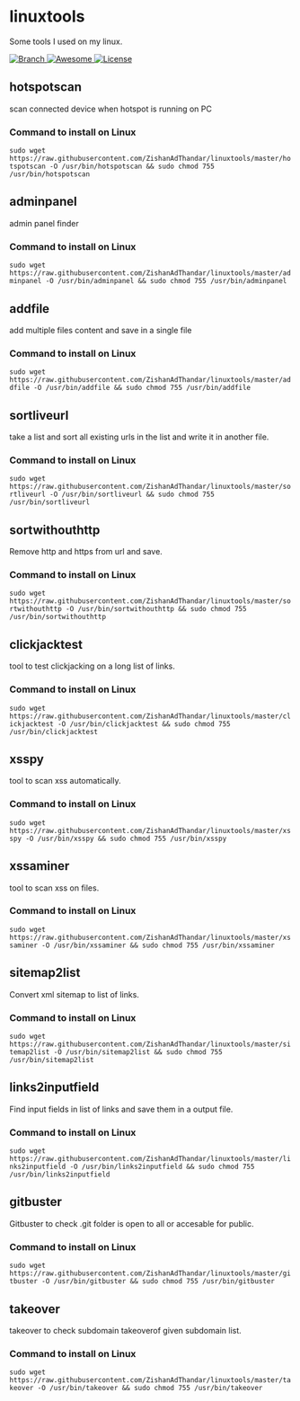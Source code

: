 # linuxtools

Some tools I used on my linux.

<p align="left">
  <a href="https://github.com/ZishanAdThandar/linuxtools/tree/master">
    <img src="https://img.shields.io/badge/Branch-master-green.svg?longCache=true"
        alt="Branch">
  </a>
  <a href="https://awesome.re">
    <img src="https://awesome.re/badge.svg"
        alt="Awesome">
  </a>
  <a href="http://www.gnu.org/licenses/">
    <img src="https://img.shields.io/badge/License-GNU-blue.svg?longCache=true"
        alt="License">
  </a>
</p>


<h2>hotspotscan</h2> 
<p>scan connected device when hotspot is running on PC </p>
<h3>Command to install on Linux</h3>
<code>sudo wget https://raw.githubusercontent.com/ZishanAdThandar/linuxtools/master/hotspotscan -O /usr/bin/hotspotscan && sudo chmod 755 /usr/bin/hotspotscan </code>

<h2>adminpanel</h2> 
<p>admin panel finder</p>
<h3>Command to install on Linux</h3>
<code>sudo wget https://raw.githubusercontent.com/ZishanAdThandar/linuxtools/master/adminpanel -O /usr/bin/adminpanel && sudo chmod 755 /usr/bin/adminpanel</code>

<h2>addfile</h2> 
<p>add multiple files content and save in a single file</p>
<h3>Command to install on Linux</h3>
<code>sudo wget https://raw.githubusercontent.com/ZishanAdThandar/linuxtools/master/addfile -O /usr/bin/addfile && sudo chmod 755 /usr/bin/addfile</code>

<h2>sortliveurl</h2> 
<p>take a list and sort all existing urls in the list and write it in another file.</p>
<h3>Command to install on Linux</h3>
<code>sudo wget https://raw.githubusercontent.com/ZishanAdThandar/linuxtools/master/sortliveurl -O /usr/bin/sortliveurl && sudo chmod 755 /usr/bin/sortliveurl</code>

<h2>sortwithouthttp</h2> 
<p>Remove http and https from url and save.</p>
<h3>Command to install on Linux</h3>
<code>sudo wget https://raw.githubusercontent.com/ZishanAdThandar/linuxtools/master/sortwithouthttp -O /usr/bin/sortwithouthttp && sudo chmod 755 /usr/bin/sortwithouthttp</code>

<h2>clickjacktest</h2> 
<p>tool to test clickjacking on a long list of links.</p>
<h3>Command to install on Linux</h3>
<code>sudo wget https://raw.githubusercontent.com/ZishanAdThandar/linuxtools/master/clickjacktest -O /usr/bin/clickjacktest && sudo chmod 755 /usr/bin/clickjacktest</code>

<h2>xsspy</h2> 
<p>tool to scan xss automatically.</p>
<h3>Command to install on Linux</h3>
<code>sudo wget https://raw.githubusercontent.com/ZishanAdThandar/linuxtools/master/xsspy -O /usr/bin/xsspy && sudo chmod 755 /usr/bin/xsspy</code>

<h2>xssaminer</h2> 
<p>tool to scan xss on files.</p>
<h3>Command to install on Linux</h3>
<code>sudo wget https://raw.githubusercontent.com/ZishanAdThandar/linuxtools/master/xssaminer -O /usr/bin/xssaminer && sudo chmod 755 /usr/bin/xssaminer</code>

<h2>sitemap2list</h2> 
<p>Convert xml sitemap to list of links.</p>
<h3>Command to install on Linux</h3>
<code>sudo wget https://raw.githubusercontent.com/ZishanAdThandar/linuxtools/master/sitemap2list -O /usr/bin/sitemap2list && sudo chmod 755 /usr/bin/sitemap2list</code>

<h2>links2inputfield</h2> 
<p>Find input fields in list of links and save them in a output file.</p>
<h3>Command to install on Linux</h3>
<code>sudo wget https://raw.githubusercontent.com/ZishanAdThandar/linuxtools/master/links2inputfield -O /usr/bin/links2inputfield && sudo chmod 755 /usr/bin/links2inputfield</code>

<h2>gitbuster</h2> 
<p>Gitbuster to check .git folder is open to all or accesable for public.</p>
<h3>Command to install on Linux</h3>
<code>sudo wget https://raw.githubusercontent.com/ZishanAdThandar/linuxtools/master/gitbuster -O /usr/bin/gitbuster && sudo chmod 755 /usr/bin/gitbuster</code>

<h2>takeover</h2> 
<p>takeover to check subdomain takeoverof given subdomain list.</p>
<h3>Command to install on Linux</h3>
<code>sudo wget https://raw.githubusercontent.com/ZishanAdThandar/linuxtools/master/takeover -O /usr/bin/takeover && sudo chmod 755 /usr/bin/takeover</code>


